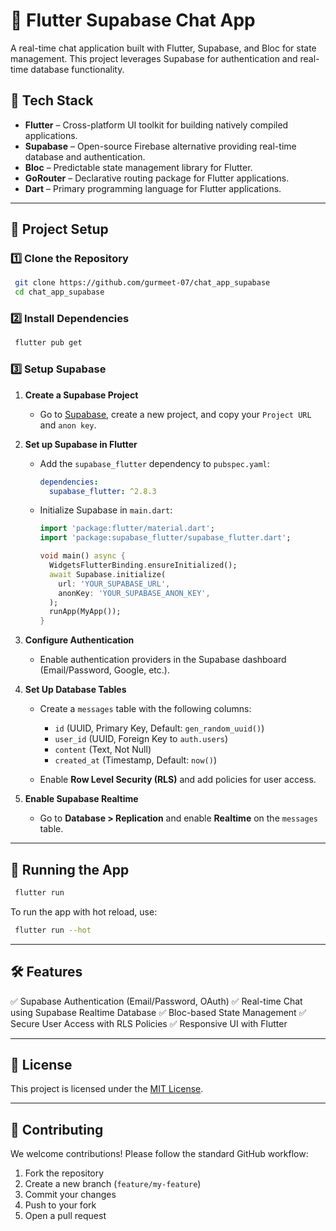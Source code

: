 # 🚀 Flutter Supabase Chat App

A real-time chat application built with Flutter, Supabase, and Bloc for state management. This project leverages Supabase for authentication and real-time database functionality.

## 📌 Tech Stack

- **Flutter** – Cross-platform UI toolkit for building natively compiled applications.
- **Supabase** – Open-source Firebase alternative providing real-time database and authentication.
- **Bloc** – Predictable state management library for Flutter.
- **GoRouter** – Declarative routing package for Flutter applications.
- **Dart** – Primary programming language for Flutter applications.

---

## 🔧 Project Setup

### 1️⃣ Clone the Repository
```sh
 git clone https://github.com/gurmeet-07/chat_app_supabase
 cd chat_app_supabase
```

### 2️⃣ Install Dependencies
```sh
 flutter pub get
```

### 3️⃣ Setup Supabase

1. **Create a Supabase Project**  
   - Go to [Supabase](https://supabase.com/), create a new project, and copy your `Project URL` and `anon key`.
   
2. **Set up Supabase in Flutter**  
   - Add the `supabase_flutter` dependency to `pubspec.yaml`:
   
     ```yaml
     dependencies:
       supabase_flutter: ^2.8.3
     ```
   
   - Initialize Supabase in `main.dart`:
     
     ```dart
     import 'package:flutter/material.dart';
     import 'package:supabase_flutter/supabase_flutter.dart';

     void main() async {
       WidgetsFlutterBinding.ensureInitialized();
       await Supabase.initialize(
         url: 'YOUR_SUPABASE_URL',
         anonKey: 'YOUR_SUPABASE_ANON_KEY',
       );
       runApp(MyApp());
     }
     ```

3. **Configure Authentication**  
   - Enable authentication providers in the Supabase dashboard (Email/Password, Google, etc.).

4. **Set Up Database Tables**  
   - Create a `messages` table with the following columns:
     - `id` (UUID, Primary Key, Default: `gen_random_uuid()`)
     - `user_id` (UUID, Foreign Key to `auth.users`)
     - `content` (Text, Not Null)
     - `created_at` (Timestamp, Default: `now()`)

   - Enable **Row Level Security (RLS)** and add policies for user access.

5. **Enable Supabase Realtime**  
   - Go to **Database > Replication** and enable **Realtime** on the `messages` table.

---

## 🚀 Running the App
```sh
 flutter run
```

To run the app with hot reload, use:
```sh
 flutter run --hot
```

---

## 🛠 Features

✅ Supabase Authentication (Email/Password, OAuth)
✅ Real-time Chat using Supabase Realtime Database
✅ Bloc-based State Management
✅ Secure User Access with RLS Policies
✅ Responsive UI with Flutter

---

## 📄 License
This project is licensed under the [MIT License](LICENSE).

---

## 🤝 Contributing
We welcome contributions! Please follow the standard GitHub workflow:
1. Fork the repository
2. Create a new branch (`feature/my-feature`)
3. Commit your changes
4. Push to your fork
5. Open a pull request

